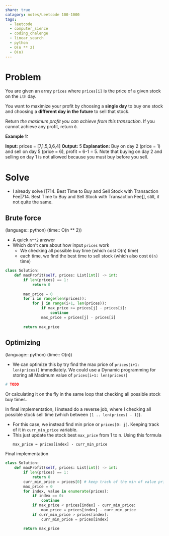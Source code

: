 ```yaml
---
share: true
catagory: notes/Leetcode 100-1000
tags:
  - leetcode
  - computer_sience
  - coding_chalenge
  - linear_search
  - python
  - O(n ** 2)
  - O(n)
---
```



# Problem

You are given an array `prices` where `prices[i]` is the price of a given stock on the `ith` day.

You want to maximize your profit by choosing a **single day** to buy one stock and choosing a **different day in the future** to sell that stock.

Return _the maximum profit you can achieve from this transaction_. If you cannot achieve any profit, return `0`.

**Example 1:**

**Input:** prices = [7,1,5,3,6,4]
**Output:** 5
**Explanation:** Buy on day 2 (price = 1) and sell on day 5 (price = 6), profit = 6-1 = 5.
Note that buying on day 2 and selling on day 1 is not allowed because you must buy before you sell.

# Solve
- I already solve [[714. Best Time to Buy and Sell Stock with Transaction Fee|714. Best Time to Buy and Sell Stock with Transaction Fee]], still, it not quite the same.

## Brute force
(language:: python) (time:: O(n ** 2))

- A quick `n**2` answer
- Which don't care about how input `prices` work
    - We checking all possible buy time (which cost O(n) time)
    - each time, we find the best time to sell stock (which also cost  `O(n)` time)

```python
class Solution:
    def maxProfit(self, prices: List[int]) -> int:
        if len(prices) == 1:
            return 0
        
        max_price = 0
        for i in range(len(prices)):
            for j in range(i+1, len(prices)):
                if max_price >= prices[j] - prices[i]:
                    continue
                max_price = prices[j] - prices[i]
        
        return max_price
```

## Optimizing
(language:: python) (time:: O(n))

- We can optimize this by try find the max price of `prices[i+1: len(prices)]` immediately. We could use a Dynamic programming for storing all Maximum value of `prices[i+1: len(prices)]`
```python
# TODO
```

Or calculating it on the fly in the same loop that checking all possible stock buy times.

In final implementation, I instead do a reverse job, where I checking all possible stock sell time (which between `[1 .. len(prices) - 1]`).
- For this case, we instead find min price or `prices[0: j]`. Keeping track of it in `curr_min_price` variable. 
- This just update the stock best `max_price` from 1 to n. Using this formula
    ```
    max_price = prices[index] - curr_min_price
    ```

Final implementation

```python
class Solution:
    def maxProfit(self, prices: List[int]) -> int:
        if len(prices) == 1:
            return 0
        curr_min_price = prices[0] # keep track of the min of value price[0:index-1]
        max_price = 0
        for index, value in enumerate(prices):
            if index == 0:
                continue
            if max_price < prices[index] - curr_min_price:
                max_price = prices[index] - curr_min_price
            if curr_min_price > prices[index]:
                curr_min_price = prices[index]

        return max_price
```
